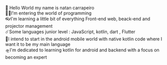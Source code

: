 🤖
Hello World my name is natan carrapeiro
<br>
🏃‍♂️I'm entering the world of programming <br>
👓I'm learning a little bit of everything Front-end web, beack-end and projector management<br>
☄️Some languages junior level : JavaScript, kotlin, dart , Flutter <br>
🚀I intend to start in the android mobile world with native kotlin code where I want it to be my main language<br> 
🛸I'm dedicated to learning kotlin for android and backend with a focus on becoming an expert<br>
